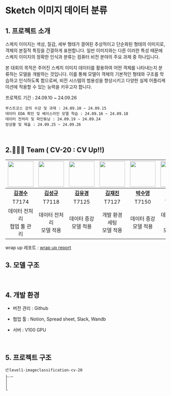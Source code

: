 # Sketch 이미지 데이터 분류

## 1. 프로젝트 소개

스케치 이미지는 색상, 질감, 세부 형태가 결여된 추상적이고 단순화된 형태의 이미지로, 객체의 본질적 특징을 간결하게 표현합니다. 일반 이미지와는 다른 이러한 특성 때문에 스케치 이미지의 정확한 인식과 분류는 컴퓨터 비전 분야의 주요 과제 중 하나입니다. <br/>

본 대회의 목적은 주어진 스케치 이미지 데이터를 활용하여 어떤 객체를 나타내는지 분류하는 모델을 개발하는 것입니다. 이를 통해 모델이 객체의 기본적인 형태와 구조를 학습하고 인식하도록 함으로써, 비전 시스템의 범용성을 향상시키고 다양한 실제 어플리케이션에 적용할 수 있는 능력을 키우고자 합니다. <br/>

프로젝트 기간 : 24.09.10 ~ 24.09.26

```
부스트코스 강의 수강 및 과제 : 24.09.10 ~ 24.09.15
데이터 EDA 확인 및 베이스라인 모델 학습 : 24.09.16 ~ 24.09.18
데이터 전처리 및 파인튜닝 : 24.09.19 ~ 24.09.24
앙상블 및 제출 : 24.09.25 ~ 24.09.26
```
<br/>

## 2.🧑‍🤝‍🧑 Team ( CV-20 : CV Up!!)

<div align=center>

|<img src="https://avatars.githubusercontent.com/PollinKim" width='80'>|<img src="https://avatars.githubusercontent.com/kaeh3403" width="80"> |<img src="https://avatars.githubusercontent.com/sweetpotato15" width="80">|<img src="https://avatars.githubusercontent.com/jeajin" width='80'>|<img src="https://avatars.githubusercontent.com/SuyoungPark11" width='80'>|<img src="https://avatars.githubusercontent.com/uddaniiii" width='80'>|
|:---:|:---:|:---:|:---:|:---:|:---:|
[**김경수**](https://github.com/PollinKim) |[**김성규**](https://github.com/kaeh3403) | [**김유경**](https://github.com/sweetpotato15) | [**김재진**](https://github.com/jeajin) | [**박수영**](https://github.com/SuyoungPark11) | [**이단유**](https://github.com/uddaniiii)
T7174|T7118|T7125|T7127|T7150|T7217|
|데이터 전처리<br>협업 툴 관리|데이터 전처리<br>모델 적용|데이터 증강<br>모델 적용| 개발 환경 세팅<br>모델 적용|데이터 증강<br>모델 적용|데이터셋 분석<br>모델 적용

</div>

wrap up 레포트 : [wrap up report](https://)
<br/>

## 3. 모델 구조 
<br/>

## 4. 개발 환경
- 버전 관리 : Github

- 협업 툴 : Notion, Spread sheet, Slack, Wandb

- 서버 : V100 GPU
<br/>

## 5. 프로젝트 구조

```
📦level1-imageclassification-cv-20
├-ㅡ
│
│
└


```
